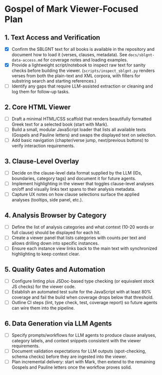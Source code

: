 # Gospel of Mark Viewer-Focused Plan

## 1. Text Access and Verification
- [x] Confirm the SBLGNT text for all books is available in the repository and document how to load it (verses, clauses, metadata). See `docs/sblgnt-data-access.md` for coverage notes and loading examples.
- [x] Provide a lightweight script/notebook to inspect raw text for sanity checks before building the viewer. (`scripts/inspect_sblgnt.py` renders verses from both the plain-text and XML corpora, with filters for substring search and starting references.)
- [ ] Identify any gaps that require LLM-assisted extraction or cleaning and log them for follow-up tasks.

## 2. Core HTML Viewer
- [ ] Draft a minimal HTML/CSS scaffold that renders beautifully formatted Greek text for a selected book (start with Mark).
- [ ] Build a small, modular JavaScript loader that lists all available texts (Gospels and Pauline letters) and swaps the displayed text on selection.
- [ ] Add basic navigation (chapter/verse jump, next/previous buttons) to verify interaction requirements.

## 3. Clause-Level Overlay
- [ ] Decide on the clause-level data format supplied by the LLM (IDs, boundaries, category tags) and document it for future agents.
- [ ] Implement highlighting in the viewer that toggles clause-level analyses on/off and visually links text spans to their analysis metadata.
- [ ] Capture UX notes on how clause selections surface the applied analyses (tooltips, side panel, etc.).

## 4. Analysis Browser by Category
- [ ] Define the list of analysis categories and what context (10-20 words or full clause) should be displayed for each hit.
- [ ] Create a viewer panel that lists categories with counts per text and allows drilling down into specific instances.
- [ ] Ensure each instance view links back to the main text with synchronized highlighting to keep context clear.

## 5. Quality Gates and Automation
- [ ] Configure linting plus JSDoc-based type checking (or equivalent stock JS checks) for the viewer code.
- [ ] Establish an automated test suite for the JavaScript with at least 80% coverage and fail the build when coverage drops below that threshold.
- [ ] Outline CI steps (lint, type check, test, coverage report) so future agents can wire them into the pipeline.

## 6. Data Generation via LLM Agents
- [ ] Specify prompts/workflows for LLM agents to produce clause analyses, category labels, and context snippets consistent with the viewer requirements.
- [ ] Document validation expectations for LLM outputs (spot-checking, schema checks) before they are ingested into the viewer.
- [ ] Plan incremental delivery: start with Mark, then extend to the remaining Gospels and Pauline letters once the workflow proves solid.
